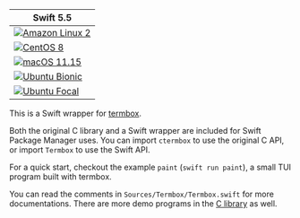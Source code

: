 | Swift 5.5 |
|-|
|[![Amazon Linux 2](https://github.com/dduan/Termbox/workflows/Amazon%20Linux%202/badge.svg)](https://github.com/dduan/Termbox/actions?query=workflow%3A%22Amazon+Linux+2%22)|
|[![CentOS 8](https://github.com/dduan/Termbox/workflows/CentOS%208/badge.svg)](https://github.com/dduan/Termbox/actions?query=workflow%3A%22CentOS+8%22)|
|[![macOS 11.15](https://github.com/dduan/Termbox/workflows/macOS%2011.15/badge.svg)](https://github.com/dduan/Termbox/actions?query=workflow%3A%22macOS+11.15%22)|
|[![Ubuntu Bionic](https://github.com/dduan/Termbox/workflows/Ubuntu%20Bionic/badge.svg)](https://github.com/dduan/Termbox/actions?query=workflow%3A%22Ubuntu+Bionic%22)|
|[![Ubuntu Focal](https://github.com/dduan/Termbox/workflows/Ubuntu%20Focal/badge.svg)](https://github.com/dduan/Termbox/actions?query=workflow%3A%22Ubuntu+Focal%22)|


This is a Swift wrapper for [termbox](https://github.com/nsf/termbox).

Both the original C library and a Swift wrapper are included for Swift Package
Manager uses. You can import `ctermbox` to use the original C API, or import
`Termbox` to use the Swift API.

For a quick start, checkout the example `paint` (`swift run paint`),
a small TUI program built with termbox.

You can read the comments in `Sources/Termbox/Termbox.swift` for more
documentations. There are more demo programs in the [C library][] as well.

[demo]: https://github.com/dduan/Termbox/blob/main/Examples/paint/main.swift
[C library]: https://github.com/nsf/termbox/tree/master/src/demo
